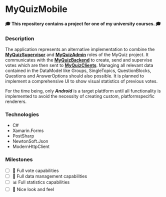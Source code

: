 # MyQuizMobile

#### :mortar_board: This repository contains a project for one of my university courses. :mortar_board: 


### Description

The application represents an alternative implementation to combine the [**MyQuizSupervisor**](https://github.com/TitanNano/MYQuizSupervisor) and [**MyQuizAdmin**](https://github.com/DerTieran/MyQuizAdmin) roles of the MyQuiz project. It communicates with the [**MyQuizBackend**](https://github.com/Kulu-M/MyQuizBackend) to create, send and supervise votes which are then sent to [**MyQuizClients**](https://github.com/TitanNano/MYQuizClient). Managing all relevant data contained in the DataModel like Groups, SingleTopics, QuestionBlocks, Questions and AnswerOptions should also possible. It is planned to implement a comprehensive UI to show visual statistics of previous votes.
 
 For the time being, only **_Android_** is a target plattform until all functionality is implemented to avoid the necessity of creating custom, platformspecific renderers.
 
### Technologies
 * C#
 * Xamarin.Forms
 * PostSharp
 * NewtonSoft.Json
 * ModernHttpClient

### Milestones

- [ ] :mega: Full vote capabilities 
- [ ] :open_file_folder: Full data management capabilities 
- [ ] :bar_chart: Full statistics capabilities 
- [ ] :santa: Nice look and feel 
